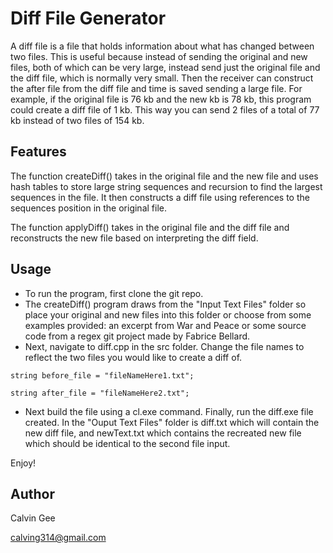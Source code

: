 # Diff File Generator

A diff file is a file that holds information about what has changed between two files. This is useful because instead of sending the original and new files, both of which can be very large, instead send just the original file and the diff file, which is normally very small. Then the receiver can construct the after file from the diff file and time is saved sending a large file. For example, if the original file is 76 kb and the new kb is 78 kb, this program could create a diff file of 1 kb. This way you can send 2 files of a total of 77 kb instead of two files of 154 kb.

## Features

The function createDiff() takes in the original file and the new file and uses hash tables to store large string sequences and recursion to find the largest sequences in the file. It then constructs a diff file using references to the sequences position in the original file.

The function applyDiff() takes in the original file and the diff file and reconstructs the new file based on interpreting the diff field.

## Usage

- To run the program, first clone the git repo.
- The createDiff() program draws from the "Input Text Files" folder so place your original and new files into this folder or choose from some examples provided: an excerpt from War and Peace or some source code from a regex git project made by Fabrice Bellard.
- Next, navigate to diff.cpp in the src folder. Change the file names to reflect the two files you would like to create a diff of.

`string before_file = "fileNameHere1.txt";`

`string after_file = "fileNameHere2.txt";`
  
- Next build the file using a cl.exe command. Finally, run the diff.exe file created. In the "Ouput Text Files" folder is diff.txt which will contain the new diff file, and newText.txt which contains the recreated new file which should be identical to the second file input.

Enjoy!
  
## Author

Calvin Gee

calving314@gmail.com
